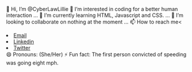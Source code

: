👋 Hi, I’m @CyberLawLillie 
👀 I’m interested in coding for a better human interaction ...
🌱 I’m currently learning HTML, Javascript and CSS. ...
💞️ I’m looking to collaborate on nothing at the moment ...
📫 How to reach me<
<li ><a href="mailto:CyberLawLillie@gmail.com">Email</a></li>
  <li> <a href="https://www.linkedin.com/in/cyberlawlillie/m">Linkedin</a></li>
<li ><a href="https://twitter.com/CyberLawLillie">Twitter</a> </li>
😄 Pronouns: (She/Her)
⚡ Fun fact: The first person convicted of speeding was going eight mph.

<!---
CyberLawLillie/CyberLawLillie is a ✨ special ✨ repository because its `README.md` (this file) appears on your GitHub profile.
You can click the Preview link to take a look at your changes.
--->
